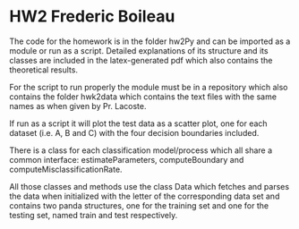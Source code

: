 # HW2 Frederic Boileau
The code for the homework is in the folder hw2Py and can be 
imported as a module or run as a script. Detailed explanations
of its structure and its classes are included in the latex-generated
pdf which also contains the theoretical results.

For the script to run properly the module must be in a repository
which also contains the folder hwk2data which contains the text files
with the same names as when given by Pr. Lacoste.

If run as a script it will plot the test data as a scatter plot,
one for each dataset (i.e. A, B and C) with the four decision boundaries 
included.

There is a class for each classification model/process which all
share a common interface: estimateParameters, computeBoundary and
computeMisclassificationRate.

All those classes and methods use the class Data which
fetches and parses the data when initialized with the 
letter of the corresponding data set and contains
two panda structures, one for the training set and
one for the testing set, named train and test respectively.
